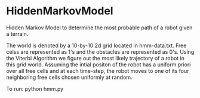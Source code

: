 # HiddenMarkovModel
Hidden Markov Model to determine the most probable path of a robot given a terrain.

The world is denoted by a 10-by-10 2d grid located in hmm-data.txt. 
Free celss are represented as 1's and the obstacles are represented as 0's. 
Using the Viterbi Algorithm we figure out the most likely trajectory of a robot in this grid world. 
Assuming the intial positon of the robot has a uniform priori over all free cells and at each time-step, 
the robot moves to one of its four neighboring free cells chosen uniformly at random.

To run:
python hmm.py

